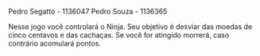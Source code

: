 Pedro Segatto - 1136047
Pedro Souza - 1136365

Nesse jogo você controlará o Ninja. Seu objetivo é desviar das moedas de cinco centavos e das cachaças. Se você for atingido morrerá, caso contrário acomulará pontos.
